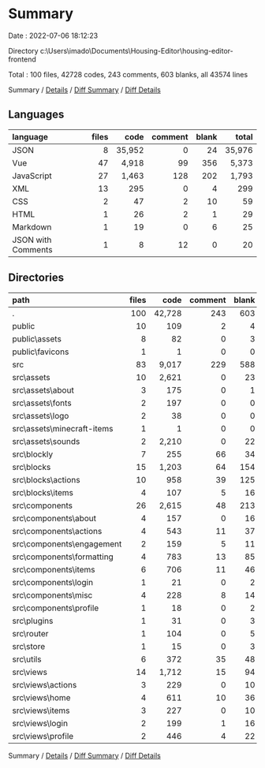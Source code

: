 # Summary

Date : 2022-07-06 18:12:23

Directory c:\\Users\\imado\\Documents\\Housing-Editor\\housing-editor-frontend

Total : 100 files,  42728 codes, 243 comments, 603 blanks, all 43574 lines

Summary / [Details](details.md) / [Diff Summary](diff.md) / [Diff Details](diff-details.md)

## Languages
| language | files | code | comment | blank | total |
| :--- | ---: | ---: | ---: | ---: | ---: |
| JSON | 8 | 35,952 | 0 | 24 | 35,976 |
| Vue | 47 | 4,918 | 99 | 356 | 5,373 |
| JavaScript | 27 | 1,463 | 128 | 202 | 1,793 |
| XML | 13 | 295 | 0 | 4 | 299 |
| CSS | 2 | 47 | 2 | 10 | 59 |
| HTML | 1 | 26 | 2 | 1 | 29 |
| Markdown | 1 | 19 | 0 | 6 | 25 |
| JSON with Comments | 1 | 8 | 12 | 0 | 20 |

## Directories
| path | files | code | comment | blank | total |
| :--- | ---: | ---: | ---: | ---: | ---: |
| . | 100 | 42,728 | 243 | 603 | 43,574 |
| public | 10 | 109 | 2 | 4 | 115 |
| public\\assets | 8 | 82 | 0 | 3 | 85 |
| public\\favicons | 1 | 1 | 0 | 0 | 1 |
| src | 83 | 9,017 | 229 | 588 | 9,834 |
| src\\assets | 10 | 2,621 | 0 | 23 | 2,644 |
| src\\assets\\about | 3 | 175 | 0 | 1 | 176 |
| src\\assets\\fonts | 2 | 197 | 0 | 0 | 197 |
| src\\assets\\logo | 2 | 38 | 0 | 0 | 38 |
| src\\assets\\minecraft-items | 1 | 1 | 0 | 0 | 1 |
| src\\assets\\sounds | 2 | 2,210 | 0 | 22 | 2,232 |
| src\\blockly | 7 | 255 | 66 | 34 | 355 |
| src\\blocks | 15 | 1,203 | 64 | 154 | 1,421 |
| src\\blocks\\actions | 10 | 958 | 39 | 125 | 1,122 |
| src\\blocks\\items | 4 | 107 | 5 | 16 | 128 |
| src\\components | 26 | 2,615 | 48 | 213 | 2,876 |
| src\\components\\about | 4 | 157 | 0 | 16 | 173 |
| src\\components\\actions | 4 | 543 | 11 | 37 | 591 |
| src\\components\\engagement | 2 | 159 | 5 | 11 | 175 |
| src\\components\\formatting | 4 | 783 | 13 | 85 | 881 |
| src\\components\\items | 6 | 706 | 11 | 46 | 763 |
| src\\components\\login | 1 | 21 | 0 | 2 | 23 |
| src\\components\\misc | 4 | 228 | 8 | 14 | 250 |
| src\\components\\profile | 1 | 18 | 0 | 2 | 20 |
| src\\plugins | 1 | 31 | 0 | 3 | 34 |
| src\\router | 1 | 104 | 0 | 5 | 109 |
| src\\store | 1 | 15 | 0 | 3 | 18 |
| src\\utils | 6 | 372 | 35 | 48 | 455 |
| src\\views | 14 | 1,712 | 15 | 94 | 1,821 |
| src\\views\\actions | 3 | 229 | 0 | 10 | 239 |
| src\\views\\home | 4 | 611 | 10 | 36 | 657 |
| src\\views\\items | 3 | 227 | 0 | 10 | 237 |
| src\\views\\login | 2 | 199 | 1 | 16 | 216 |
| src\\views\\profile | 2 | 446 | 4 | 22 | 472 |

Summary / [Details](details.md) / [Diff Summary](diff.md) / [Diff Details](diff-details.md)